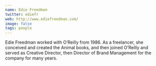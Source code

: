 ```yaml
--- 
name: Edie Freedman
twitter: ediefr
web: http://www.ediefreedman.com/
image: false
tags: people
---
```


Edie Freedman worked with O’Reilly from 1986. 
As a freelancer, she conceived and created the Animal books, 
and then joined O’Reilly and served as Creative Director, 
then Director of Brand Management for the company for many years. 